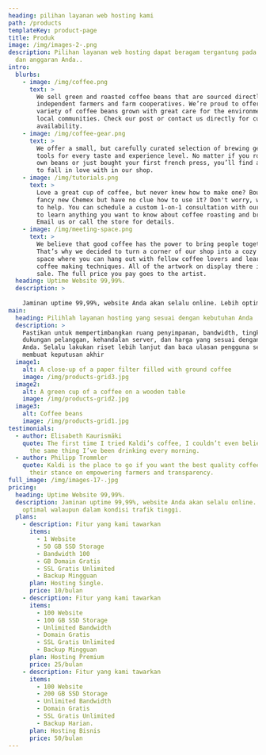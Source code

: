 ```yaml
---
heading: pilihan layanan web hosting kami
path: /products
templateKey: product-page
title: Produk
image: /img/images-2-.png
description: Pilihan layanan web hosting dapat beragam tergantung pada kebutuhan
  dan anggaran Anda..
intro:
  blurbs:
    - image: /img/coffee.png
      text: >
        We sell green and roasted coffee beans that are sourced directly from
        independent farmers and farm cooperatives. We’re proud to offer a
        variety of coffee beans grown with great care for the environment and
        local communities. Check our post or contact us directly for current
        availability.
    - image: /img/coffee-gear.png
      text: >
        We offer a small, but carefully curated selection of brewing gear and
        tools for every taste and experience level. No matter if you roast your
        own beans or just bought your first french press, you’ll find a gadget
        to fall in love with in our shop.
    - image: /img/tutorials.png
      text: >
        Love a great cup of coffee, but never knew how to make one? Bought a
        fancy new Chemex but have no clue how to use it? Don't worry, we’re here
        to help. You can schedule a custom 1-on-1 consultation with our baristas
        to learn anything you want to know about coffee roasting and brewing.
        Email us or call the store for details.
    - image: /img/meeting-space.png
      text: >
        We believe that good coffee has the power to bring people together.
        That’s why we decided to turn a corner of our shop into a cozy meeting
        space where you can hang out with fellow coffee lovers and learn about
        coffee making techniques. All of the artwork on display there is for
        sale. The full price you pay goes to the artist.
  heading: Uptime Website 99,99%.
  description: >
    
    Jaminan uptime 99,99%, website Anda akan selalu online. Lebih optimal walaupun dalam kondisi trafik tinggi.
main:
  heading: Pilihlah layanan hosting yang sesuai dengan kebutuhan Anda
  description: >
    Pastikan untuk mempertimbangkan ruang penyimpanan, bandwidth, tingkat
    dukungan pelanggan, kehandalan server, dan harga yang sesuai dengan anggaran
    Anda. Selalu lakukan riset lebih lanjut dan baca ulasan pengguna sebelum
    membuat keputusan akhir
  image1:
    alt: A close-up of a paper filter filled with ground coffee
    image: /img/products-grid3.jpg
  image2:
    alt: A green cup of a coffee on a wooden table
    image: /img/products-grid2.jpg
  image3:
    alt: Coffee beans
    image: /img/products-grid1.jpg
testimonials:
  - author: Elisabeth Kaurismäki
    quote: The first time I tried Kaldi’s coffee, I couldn’t even believe that was
      the same thing I’ve been drinking every morning.
  - author: Philipp Trommler
    quote: Kaldi is the place to go if you want the best quality coffee. I love
      their stance on empowering farmers and transparency.
full_image: /img/images-17-.jpg
pricing:
  heading: Uptime Website 99,99%.
  description: Jaminan uptime 99,99%, website Anda akan selalu online. Lebih
    optimal walaupun dalam kondisi trafik tinggi.
  plans:
    - description: Fitur yang kami tawarkan
      items:
        - 1 Website
        - 50 GB SSD Storage
        - Bandwidth 100
        - GB Domain Gratis
        - SSL Gratis Unlimited
        - Backup Mingguan
      plan: Hosting Single.
      price: 10/bulan
    - description: Fitur yang kami tawarkan
      items:
        - 100 Website
        - 100 GB SSD Storage
        - Unlimited Bandwidth
        - Domain Gratis
        - SSL Gratis Unlimited
        - Backup Mingguan
      plan: Hosting Premium
      price: 25/bulan
    - description: Fitur yang kami tawarkan
      items:
        - 100 Website
        - 200 GB SSD Storage
        - Unlimited Bandwidth
        - Domain Gratis
        - SSL Gratis Unlimited
        - Backup Harian.
      plan: Hosting Bisnis
      price: 50/bulan
---
```


